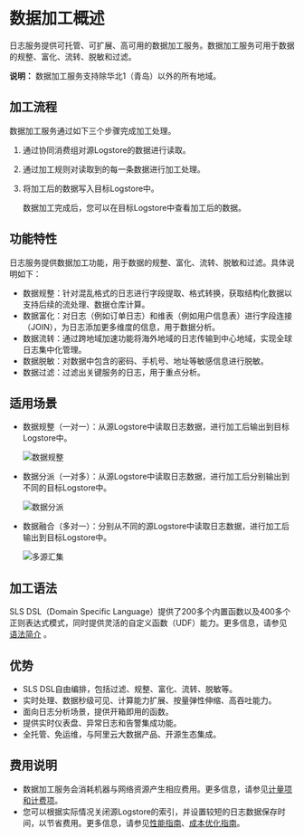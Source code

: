 # 数据加工概述

日志服务提供可托管、可扩展、高可用的数据加工服务。数据加工服务可用于数据的规整、富化、流转、脱敏和过滤。

**说明：** 数据加工服务支持除华北1（青岛）以外的所有地域。

## 加工流程

数据加工服务通过如下三个步骤完成加工处理。

1.  通过协同消费组对源Logstore的数据进行读取。
2.  通过加工规则对读取到的每一条数据进行加工处理。
3.  将加工后的数据写入目标Logstore中。

    数据加工完成后，您可以在目标Logstore中查看加工后的数据。


## 功能特性

日志服务提供数据加工功能，用于数据的规整、富化、流转、脱敏和过滤。具体说明如下：

-   数据规整：针对混乱格式的日志进行字段提取、格式转换，获取结构化数据以支持后续的流处理、数据仓库计算。
-   数据富化：对日志（例如订单日志）和维表（例如用户信息表）进行字段连接（JOIN），为日志添加更多维度的信息，用于数据分析。
-   数据流转：通过跨地域加速功能将海外地域的日志传输到中心地域，实现全球日志集中化管理。
-   数据脱敏：对数据中包含的密码、手机号、地址等敏感信息进行脱敏。
-   数据过滤：过滤出关键服务的日志，用于重点分析。

## 适用场景

-   数据规整（一对一）：从源Logstore中读取日志数据，进行加工后输出到目标Logstore中。

    ![数据规整](https://static-aliyun-doc.oss-accelerate.aliyuncs.com/assets/img/zh-CN/3924341061/p51410.png)

-   数据分派（一对多）：从源Logstore中读取日志数据，进行加工后分别输出到不同的目标Logstore中。

    ![数据分派](https://static-aliyun-doc.oss-accelerate.aliyuncs.com/assets/img/zh-CN/3924341061/p51411.png)

-   数据融合（多对一）：分别从不同的源Logstore中读取日志数据，进行加工后输出到目标Logstore中。

    ![多源汇集](https://static-aliyun-doc.oss-accelerate.aliyuncs.com/assets/img/zh-CN/5943749951/p51412.png)


## 加工语法

SLS DSL（Domain Specific Language）提供了200多个内置函数以及400多个正则表达式模式，同时提供灵活的自定义函数（UDF）能力。更多信息，请参见[语法简介](/intl.zh-CN/数据加工/数据加工语法/语法简介.md) 。

## 优势

-   SLS DSL自由编排，包括过滤、规整、富化、流转、脱敏等。
-   实时处理、数据秒级可见、计算能力扩展、按量弹性伸缩、高吞吐能力。
-   面向日志分析场景，提供开箱即用的函数。
-   提供实时仪表盘、异常日志和告警集成功能。
-   全托管、免运维，与阿里云大数据产品、开源生态集成。

## 费用说明

-   数据加工服务会消耗机器与网络资源产生相应费用。更多信息，请参见[计量项和计费项](/intl.zh-CN/产品计费/计量项和计费项.md)。
-   您可以根据实际情况关闭源Logstore的索引，并设置较短的日志数据保存时间，以节省费用。更多信息，请参见[性能指南](/intl.zh-CN/数据加工/性能指南.md)、[成本优化指南](/intl.zh-CN/数据加工/成本优化指南.md)。

